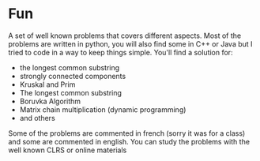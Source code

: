 # Fun
A set of well known problems that covers different aspects. Most of the problems are written in python, you will also find some in C++ or Java but I tried to code in a way to keep things simple.
You'll find a solution for:
- the longest common substring
- strongly connected components
- Kruskal and Prim
- The longest common substring
- Boruvka Algorithm
- Matrix chain multiplication (dynamic programming)
- and others 

Some of the problems are commented in french (sorry it was for a class) and some are commented in english. You can study the problems with the well known CLRS or online materials
